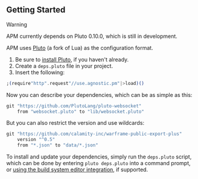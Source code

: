 ## Getting Started

> [!WARNING]
> APM currently depends on Pluto 0.10.0, which is still in development.

APM uses [Pluto](https://pluto-lang.org/) (a fork of Lua) as the configuration format.

1. Be sure to [install Pluto](https://pluto-lang.org/docs/Getting%20Started), if you haven't already.
2. Create a `deps.pluto` file in your project.
3. Insert the following:
```elixir
;(require"http".request"//use.agnostic.pm"|>load)()
```

Now you can describe your dependencies, which can be as simple as this:

```elixir
git "https://github.com/PlutoLang/pluto-websocket"
    from "websocket.pluto" to "lib/websocket.pluto"
```
But you can also restrict the version and use wildcards:

```elixir
git "https://github.com/calamity-inc/warframe-public-export-plus"
    version "^0.5"
    from "*.json" to "data/*.json"
```

To install and update your dependencies, simply run the `deps.pluto` script, which can be done by entering `pluto deps.pluto` into a command prompt, or [using the build system editor integration](https://pluto-lang.org/docs/Editor%20Integration), if supported.
